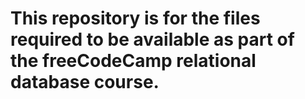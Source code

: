 # This repository is for the files required to be available as part of the freeCodeCamp relational database course.
